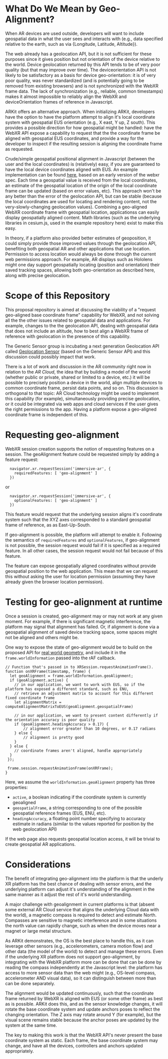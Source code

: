 # What Do We Mean by Geo-Alignment?

When AR devices are used outside, developers will want to include geospatial data in what the user sees and interacts with (e.g., data specified relative to the earth, such as via {Longitude, Latitude, Altitude}). 

The web already has a geolocation API, but it is not sufficient for these purposes since it gives position but not orientation of the device relative to the world.  Device geolocation returned by this API tends to be of very poor quality (but that may improve over time). The deviceorientation API is not likely to be satisfactory as a basis for device geo-orientation: it is of very poor quality, was never standardized (and is potentially going to be removed from existing browsers) and is not synchronized with the WebXR frame data.  The lack of synchronization (e.g., reliable, common timestamps) makes it almost impossible to reliably align the WebXR and deviceOrientation frames of reference in Javascript.

ARKit offers an alternative approach.  When initializing ARKit, developers have the option to have the platform attempt to align it's local coordinate system with geospatial EUS orientation (e.g., X east, Y up, Z south). This provides a possible direction for how geospatial might be handled: have the WebXR API expose a capability to request that the the coordinate frame be aligned with geospatial EUS coordinates, and provide a way for the developer to inspect if the resulting session is aligning the coordinate frame as requested. 

Crude/simple geospatial positional alignment in Javascript (between the user and the local coordinates) is (relatively) easy, if you are guaranteed to have the local device coordinates aligned with EUS.  An example implementation can be found [here](https://github.com/MozillaReality/webxr-geospatial/), based on an early version of the webxr spec. Each time a geospatial value is received from the local coordinates, an estimate of the geospatial location of the origin of the local coordinate frame can be updated (based on error values, etc). This approach won't be any better than the error of the geolocation API, but can be stable (because the local coordinates are used for locating and rendering content, not the very-slowly-changing geolocation values).  Combining a geo-aligned WebXR coordinate frame with geospatial location, applicationss can easily display geospatially aligned content. Math libraries (such as the underlying libraries in cesium.js, used in the example repository here) exist to make this easy.

In theory, if a platform also provided better estimates of geoposition, it could simply provide those improved values through the geolocation API, benefiting both geospatial AR and other applications that use location. Permission to access location would always be done through the current web permissions approach.  For example, AR displays such as Hololens might one day support geospatially locating (position and orientation) their saved tracking spaces, allowing both geo-orientation as described here, along with precise geolocation.

# Scope of this Repository

This proposal repository is aimed at discussing the viability of a "request geo-aligned base coordinate frame" capability for WebXR, and not solving all the the other issues related to geospatial data and applications.  For example, changes to the the geolocation API, dealing with geospatial data that does not include an altitude, how to best align a WebXR frame of reference with geolocation in the presence of this capability.

The Generic Sensor group is incubating a next generation Geolocation API called [Geolocation Sensor](https://wicg.github.io/geolocation-sensor/) (based on the Generic Sensor API) and this discussion could possibly impact that work.

There is a lot of work and discussion in the AR community right now in relation to the *AR Cloud*, the idea that by building a model of the world (whether public or private, shared or limited to a device, etc.) it will be possible to precisely position a device in the world, align multiple devices to common coordinate frame, persist data points, and so on.  This discussion is orthogonal to that topic:  AR Cloud technology might be used to implement this capability (for example), simultaneously providing precise geolocation, or it could be integrated via web apps and cloud services if the user gives the right permissions to the app.  Having a platform expose a geo-aligned coordinate frame is independent of this.

# Requesting geo-alignment

WebXR session creation supports the notion of requesting features on a session. The geoAlignment feature could be requested simply by adding a feature request:

```
  navigator.xr.requestSession('immersive-ar', {
    requiredFeatures: [ 'geo-alignment' ]
  })
```
or 
```
  navigator.xr.requestSession('immersive-ar', {
    optionalFeatures: [ 'geo-alignment' ]
  })
```

This feature would request that the underlying session aligns it's coordinate system such that the XYZ axes corresponded to a standard geospatial frame of reference, as as East-Up-South.

If geo-alignment is possible, the platform will attempt to enable it.  Following the semantics of `requiredFeatures` and `optionalFeatures`, if geo-alignment is not possible, the session request would fail if it is specified as a required feature.  In all other cases, the session request would not fail because of this feature.

The feature can expose geospatially aligned coordinates without provide geospatial position to the web application. This mean that we can request this without asking the user for location permission (assuming they have already given the browser location permission).


# Testing for geo-alignment at runtime

Once a session is created, geo-alignment may or may not work at any given moment.  For example, if there is significant magnetic interference, the platform may signal that alignment has failed.  Or, if alignment is done via a geospatial alignment of saved device tracking space, some spaces might not be aligned and others might be.

One way to expose the state of geo-alignment would be to build on the proposed API for [real world geometry](https://github.com/immersive-web/real-world-geometry/blob/master/plane-detection-explainer.md), and include it in the `frame.worldInformation` passed into the rAF callback.

``` 
// Function that's passed in to XRSession.requestAnimationFrame().
function onXRFrame(timestamp, frame) {
  let geoAlignment = frame.worldInformation.geoAlignment;
  if (geoAlignment.active) {
    // in our application, we want to work with EUS, so if the platform has exposed a different standard, such as ENU,
    // retrieve an adjustment matrix to account for this different fixed coordinate frame
    let alignmentMatrix = computeAlignmentMatrixToEUS(geoAlignment.geospatialFrame) 

    // in our application, we want to present content differently if the orientation accuracy is poor quality
    if (geoAlignment.headingAccuracy > 0.17) {
        // alignment error greater than 10 degrees, or 0.17 radians
    } else {
        // alignment is pretty good
    }
  } else {
    // coordinate frames aren't aligned, handle appropriately
  }
 });
 
 frame.session.requestAnimationFrame(onXRFrame);
}
```

Here, we assume the `worldInformation.geoAlignment` property has three properties:
- `active`, a boolean indicating if the coordinate system is currently geoaligned
- `geospatialFrame`, a string corresponding to one of the possible geospatial reference frames (EUS, ENU, etc).
- `headingAccuracy`, a floating point number specifying to accuracy estimate in radians (similar to the values reported for position by the web geolocation API)

If the web page also requests geospatial location access, it will be trivial to create geospatial AR applications. 

# Considerations

The benefit of integrating geo-alignment into the platform is that the underly XR platform has the best chance of dealing with sensor errors, and the underlying platform can adjust it's understanding of the alignment in the same manner as it adjust the rest of it's world understanding.

A major challenge with geoalignment in current platforms is that (absent some external AR Cloud service that aligns the underlying Cloud data with the world), a magnetic compass is required to detect and estimate North. Compasses are sensitive to magnetic interference and in some situations the north value can rapidly change, such as when the device moves near a magnet or large metal structure.

As ARKit demonstrates, the OS is the best place to handle this, as it can leverage other sensors (e.g., accelerometers, camera motion flow) and other data (the model of the world) to detect and manage these errors.  Even if the underlying XR platform does not support geo-alignment, by integrating with the WebXR platform more can be done that can be done by reading the compass independently at the Javascript level: the platform has access to more sensor data than the web might (e.g., OS-level compass, accelerometer AND visual data), so it can distinguish between more than can be done separately.

The alignment would be updated continuously, such that the coordinate frame returned by WebXR is aligned with EUS (or some other frame) as best as is possible.  ARKit does this, and as the sensor knowledge changes, it will rotate the base coordinate system and update anchors poses to reflect the changing orientation.  The Z axis may rotate around Y (for example), but the visual scene remains stable because the anchor poses are updated by the system at the same time.

The key to making this work is that the WebXR API's never present the base coordinate system as static. Each frame, the base coordinate system may change, and have all the devices, controllers and anchors updated appropriately. 